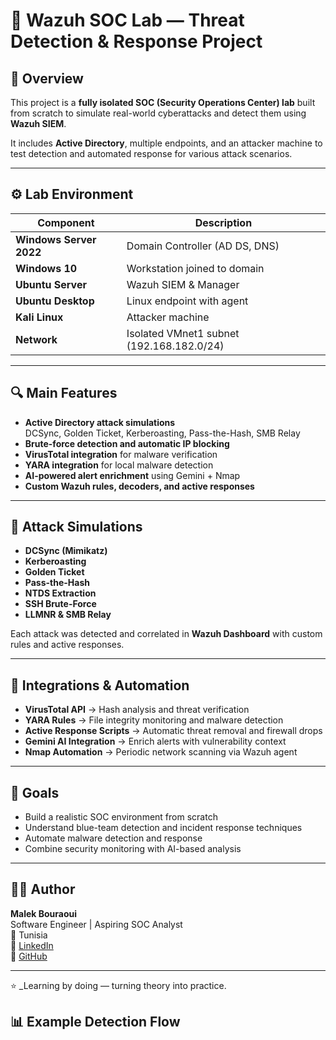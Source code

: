 # 🧠 Wazuh SOC Lab — Threat Detection & Response Project

## 📌 Overview
This project is a **fully isolated SOC (Security Operations Center) lab** built from scratch to simulate real-world cyberattacks and detect them using **Wazuh SIEM**.

It includes **Active Directory**, multiple endpoints, and an attacker machine to test detection and automated response for various attack scenarios.

---

## ⚙️ Lab Environment

| Component | Description |
|------------|-------------|
| **Windows Server 2022** | Domain Controller (AD DS, DNS) |
| **Windows 10** | Workstation joined to domain |
| **Ubuntu Server** | Wazuh SIEM & Manager |
| **Ubuntu Desktop** | Linux endpoint with agent |
| **Kali Linux** | Attacker machine |
| **Network** | Isolated VMnet1 subnet (192.168.182.0/24) |

---

## 🔍 Main Features
- **Active Directory attack simulations**  
  DCSync, Golden Ticket, Kerberoasting, Pass-the-Hash, SMB Relay  
- **Brute-force detection and automatic IP blocking**
- **VirusTotal integration** for malware verification  
- **YARA integration** for local malware detection  
- **AI-powered alert enrichment** using Gemini + Nmap  
- **Custom Wazuh rules, decoders, and active responses**

---

## 🧪 Attack Simulations
- **DCSync (Mimikatz)**
- **Kerberoasting**
- **Golden Ticket**
- **Pass-the-Hash**
- **NTDS Extraction**
- **SSH Brute-Force**
- **LLMNR & SMB Relay**

Each attack was detected and correlated in **Wazuh Dashboard** with custom rules and active responses.

---

## 🧰 Integrations & Automation
- **VirusTotal API** → Hash analysis and threat verification  
- **YARA Rules** → File integrity monitoring and malware detection  
- **Active Response Scripts** → Automatic threat removal and firewall drops  
- **Gemini AI Integration** → Enrich alerts with vulnerability context  
- **Nmap Automation** → Periodic network scanning via Wazuh agent

---

## 🧠 Goals
- Build a realistic SOC environment from scratch  
- Understand blue-team detection and incident response techniques  
- Automate malware detection and response  
- Combine security monitoring with AI-based analysis  

---

## 👨‍💻 Author
**Malek Bouraoui**  
Software Engineer | Aspiring SOC Analyst  
📍 Tunisia  
🔗 [LinkedIn](https://www.linkedin.com/in/malek-bouraoui/)  
🔗 [GitHub](https://github.com/BouraouiMalek)

---

⭐ _Learning by doing — turning theory into practice.


## 📊 Example Detection Flow
